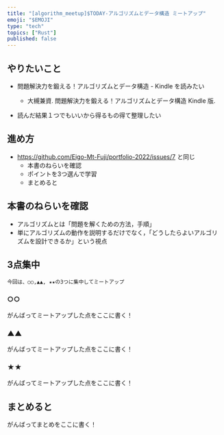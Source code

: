 ```yaml
---
title: "[algorithm_meetup]$TODAY-アルゴリズムとデータ構造 ミートアップ"
emoji: "$EMOJI"
type: "tech" 
topics: ["Rust"]
published: false
---
```


## やりたいこと

- 問題解決力を鍛える！アルゴリズムとデータ構造 - Kindle を読みたい
  - 大槻兼資. 問題解決力を鍛える！アルゴリズムとデータ構造  Kindle 版. 

- 読んだ結果１つでもいいから得るもの得て整理したい

## 進め方

- https://github.com/Eigo-Mt-Fuji/portfolio-2022/issues/7 と同じ
  - 本書のねらいを確認
  - ポイントを3つ選んで学習
  - まとめると

## 本書のねらいを確認

- アルゴリズムとは「問題を解くための方法，手順」
- 単にアルゴリズムの動作を説明するだけでなく，「どうしたらよいアルゴリズムを設計できるか」という視点

## 3点集中

`今回は、○○,▲▲, ★★の3つに集中してミートアップ`

### ○○

がんばってミートアップした点をここに書く！

### ▲▲

がんばってミートアップした点をここに書く！

### ★★

がんばってミートアップした点をここに書く！

## まとめると

がんばってまとめをここに書く！

